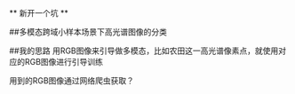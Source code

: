 ** 新开一个坑 **


##多模态跨域小样本场景下高光谱图像的分类


##我的思路
用RGB图像来引导做多模态，比如农田这一高光谱像素点，就使用对应的RGB图像进行引导训练

用到的RGB图像通过网络爬虫获取？